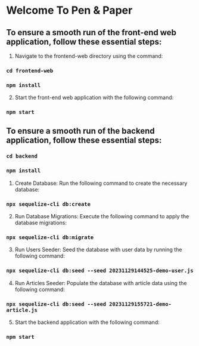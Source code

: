 # Welcome To Pen & Paper

## To ensure a smooth run of the front-end web application, follow these essential steps:

1. Navigate to the frontend-web directory using the command:

### `cd frontend-web`

### `npm install`

2. Start the front-end web application with the following command:

### `npm start`




## To ensure a smooth run of the backend application, follow these essential steps:

### `cd backend`

### `npm install`

1. Create Database:
   Run the following command to create the necessary database:

### `npx sequelize-cli db:create`

2. Run Database Migrations:
   Execute the following command to apply the database migrations:

### `npx sequelize-cli db:migrate`

3. Run Users Seeder:
   Seed the database with user data by running the following command:

### `npx sequelize-cli db:seed --seed 20231129144525-demo-user.js`

4. Run Articles Seeder:
   Populate the database with article data using the following command:

### `npx sequelize-cli db:seed --seed 20231129155721-demo-article.js`

5. Start the backend application with the following command:

### `npm start`
